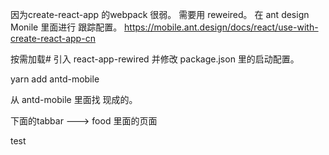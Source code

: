 

因为create-react-app 的webpack 很弱。 需要用 reweired。
在 ant design Monile 里面进行 跟踪配置。 https://mobile.ant.design/docs/react/use-with-create-react-app-cn

按需加载#
引入 react-app-rewired 并修改 package.json 里的启动配置。

yarn add antd-mobile


从 antd-mobile 里面找 现成的。


下面的tabbar   --->   food 里面的页面

test
